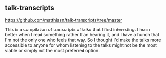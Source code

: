 
## talk-transcripts

https://github.com/matthiasn/talk-transcripts/tree/master

This is a compilation of transcripts of talks that I find interesting. I learn better when I read something rather than hearing it, and I have a hunch that I'm not the only one who feels that way. So I thought I'd make the talks more accessible to anyone for whom listening to the talks might not be the most viable or simply not the most preferred option.


